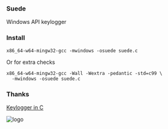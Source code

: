 ### Suede
Windows API keylogger

### Install

    x86_64-w64-mingw32-gcc -mwindows -osuede suede.c

Or for extra checks

    x86_64-w64-mingw32-gcc -Wall -Wextra -pedantic -std=c99 \
      -mwindows -osuede suede.c

### Thanks
[Keylogger in C](http://hackerthedude.blogspot.com/2009/10/keylogger-in-c.html)

![logo](http://i.imgur.com/F9AQbVn.jpg)
